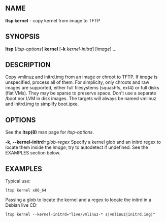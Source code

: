 ## NAME
**ltsp kernel** - copy kernel from image to TFTP

## SYNOPSIS
**ltsp** [_ltsp-options_] **kernel** [**-k** _kernel-initrd_] [_image_] ...

## DESCRIPTION
Copy vmlinuz and initrd.img from an image or chroot to TFTP.
If _image_ is unspecified, process all of them.
For simplicity, only chroots and raw images are supported, either full
filesystems (squashfs, ext4) or full disks (flat VMs). They may be sparse
to preserve space. Don't use a separate /boot nor LVM in disk images.
The targets will always be named vmlinuz and initrd.img to simplify boot.ipxe.

## OPTIONS
See the **ltsp(8)** man page for _ltsp-options_.

**-k**, **--kernel-initrd=**_glob-regex_
  Specify a kernel glob and an initrd regex to locate them inside the _image_;
try to autodetect if undefined. See the EXAMPLES section below.

## EXAMPLES
Typical use:
```shell
ltsp kernel x86_64
```

Passing a glob to locate the kernel and a regex to locate the initrd in a
Debian live CD:
```shell
ltsp kernel --kernel-initrd="live/vmlinuz-* s|vmlinuz|initrd.img|"
```
